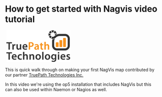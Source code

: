 # How to get started with Nagvis video tutorial

 ![](attachments/12190640/12386440.png)

This is quick walk through on making your first NagVis map contributed by our partner [TruePath Technologies Inc.](http://truepathtechnologies.com/)

In this video we're using the op5 installation that includes NagVis but this can also be used within Naemon or Nagios as well.

